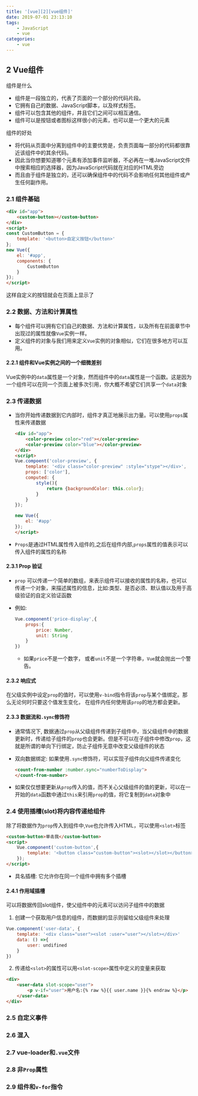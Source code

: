 ```yaml
---
title: '[vue][2][vue组件]'
date: 2019-07-01 23:13:10
tags:
    - JavaScript
    - vue
categories:
    - vue
---
```

## 2 Vue组件

组件是什么
- 组件是一段独立的，代表了页面的一个部分的代码片段。
- 它拥有自己的数据、JavaScript脚本，以及样式标签。
- 组件可以包含其他的组件，井且它们之间可以相互通信。
- 组件可以是按钮或者图标这样很小的元素，也可以是一个更大的元素

组件的好处
- 将代码从页面中分离到组件中的主要优势是，负责页面每一部分的代码都很靠近该组件中的其余代码。
- 因此当你想要知道哪个元素有添加事件监听器，不必再在一堆JavaScript文件中搜索相应的选择器，因为JavaScript代码就在对应的HTML旁边
- 而且由于组件是独立的，还可以确保组件中的代码不会影响任何其他组件或产生任何副作用。

### 2.1 组件基础

````html
<div id="app">
    <custom-button></custom-button>
</div>
<script>
const CustomButton = {
    template: '<button>自定义按钮</button>'
};
new Vue({
    el: '#app',
    components: {
        CustomButton
    }
});
</script>
````
这样自定义的按钮就会在页面上显示了

### 2.2 数据、方法和计算属性

- 每个组件可以拥有它们自己的数据、方法和计算属性，以及所有在前面章节中出现过的属性就像`Vue`实例一样。
- 定义组件的对象与我们用来定义`Vue`实例的对象相似，它们在很多地方可以互用。


#### 2.2.1 组件和Vue实例之间的一个细微差别

Vue实例中的`data`属性是一个对象，然而组件中的`data`属性是一个函数。这是因为一个组件可以在同一个页面上被多次引用，你大概不希望它们共享一个`data`对象

### 2.3 传递数据


- 当你开始传递数据到它内部时，组件才真正地展示出力量。可以使用`props`属性来传递数据
    ````html
    <div id="app">
        <color-preview color="red"></color-preview>
        <color-preview color="blue"></color-preview>
    </div>
    <script>
    Vue.compoent('color-preview', {
        template: '<div class="color-preview" :style="stype"></div>',
        props: ['color'],
        computed: {
            style(){
                return {backgroundColor: this.color};
            }
        }
    });

    new Vue({
        el: '#app'
    });
    </script>
    ````

- `Props`是通过HTML属性传入组件的,之后在组件内部,`props`属性的值表示可以传入组件的属性的名称

#### 2.3.1 Prop 验证

- `prop` 可以传递一个简单的数组，来表示组件可以接收的属性的名称，也可以传递一个对象，来描述属性的信息，比如:类型、是否必须、默认值以及用于高级验证的自定义验证函数

- 例如:
    ````js
    Vue.component('price-display',{
        props:{
            price: Number,
            unit: String
        }
    })
    ````
    - 如果`price`不是一个数字， 或者`unit`不是一个字符串，`Vue`就会抛出一个警告。

#### 2.3.2 响应式

在父级实例中设定`prop`的值时，可以使用`v-bind`指令将该`prop`与某个值绑定。那么无论何时只要这个值发生变化， 在组件内任何使用该`prop`的地方都会更新。

#### 2.3.3 数据流和`.sync`修饰符

- 通常情况下, 数据通过`prop`从父级组件传递到子组件中，当父级组件中的数据更新时，传递给子组件的`prop`也会更新。但是不可以在子组件中修改`prop`，这就是所谓的单向下行绑定，防止子组件无意中改变父级组件的状态

- 双向数据绑定: 如果使用`.sync`修饰符，可以实现子组件向父组件传递变化
    ````html
    <count-from-number :number.sync="numberToDisplay">
    </count-from-number>
    ````

- 如果仅仅想要更新从`prop`传入的值，而不关心父级组件的值的更新，可以在一开始的`data`函数中通过`this`来引用`prop`的值，将它复制到`data`对象中

### 2.4 使用插槽(slot)将内容传递给组件

除了将数据作为`prop`传入到组件中,`Vue`也允许传入HTML，可以使用`<slot>`标签

````html
<custom-button>单击我</custom-button>
<script>
    Vue.component('custom-button',{
        template: '<button class="custom-button"><slot></slot></button>'
    });
</script>
````

- 具名插槽: 它允许你在同一个组件中拥有多个插槽

#### 2.4.1 作用域插槽

可以将数据传回slot组件，使父组件中的元素可以访问子组件中的数据

1. 创建一个获取用户信息的组件，而数据的显示则留给父级组件来处理
````js
Vue.component('user-data', {
    template: '<div class="user"><slot :user="user"></slot></div>'
    data: () =>{
        user: undifined
    }
})
````
2. 传递给`<slot>`的属性可以用`<slot-scope>`属性中定义的变量来获取
````html
<div>
    <user-data slot-scope="user">
        <p v-if="user">用户名:{% raw %}{{ user.name }}{% endraw %}</p>
    </user-data>
</div>
````

### 2.5 自定义事件

### 2.6 混入

### 2.7 vue-loader和`.vue`文件

### 2.8 非`Prop`属性

### 2.9 组件和`v-for`指令

